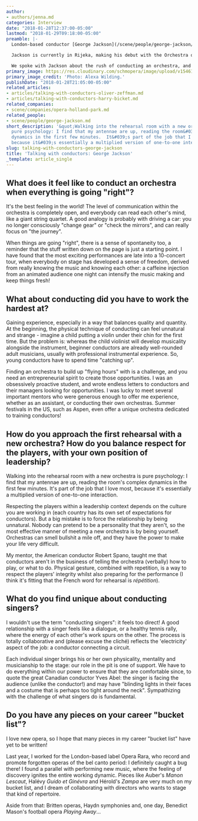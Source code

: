 ```yaml
---
author:
- authors/jenna.md
categories: Interview
date: "2018-01-28T12:37:00-05:00"
lastmod: "2018-01-29T09:18:00-05:00"
preamble: |-
  London-based conductor [George Jackson](/scene/people/george-jackson/) is the winner of the 2012 Jeunesses Musicales Conducting Competition in Bucharest, and the 2015 Aspen Conducting Prize. At major opera houses in New York, Paris, and Vienna, he has assisted under Robert Spano and Yves Abel.

  Jackson is currently in Rijeka, making his debut with the Orchestra of the  Croatian National Theatre. Later this season, he makes his debut with [Opera Holland Park](/scene/companies/opera-holland-park/), conducting a new production of *Così fan tutte*.

  We spoke with Jackson about the rush of conducting an orchestra, and the challenge of building up "flying hours" as a young maestro.
primary_image: https://res.cloudinary.com/schmopera/image/upload/v1546195261/media/2018/12/George-Jackson-pc-Alexa-Wilding.jpg
primary_image_credit: 'Photo: Alexa Wilding.'
publishDate: "2018-01-28T21:05:00-05:00"
related_articles:
- articles/talking-with-conductors-oliver-zeffman.md
- articles/talking-with-conductors-harry-bicket.md
related_companies:
- scene/companies/opera-holland-park.md
related_people:
- scene/people/george-jackson.md
short_description: '&quot;Walking into the rehearsal room with a new orchestra is
  pure psychology: I find that my antennae are up, reading the room&#039;s complex
  dynamics in the first few minutes.  It&#039;s part of the job that I love most,
  because it&#039;s essentially a multiplied version of one-to-one interaction.&quot;'
slug: talking-with-conductors-george-jackson
title: 'Talking with conductors: George Jackson'
_template: article_single
---
```

## What does it feel like to conduct an orchestra when everything is going "right"?

It's the best feeling in the world!  The level of communication within the orchestra is completely open, and everybody can read each other's mind, like a giant string quartet.  A good analogy is probably with driving a car: you no longer consciously "change gear" or "check the mirrors", and can really focus on "the journey".

When things are going "right", there is a sense of spontaneity too, a reminder that the stuff written down on the page is just a starting point.  I have found that the most exciting performances are late into a 10-concert tour, when everybody on stage has developed a sense of freedom, derived from really knowing the music and knowing each other: a caffeine injection from an animated audience one night can intensify the music making and keep things fresh!

## What about conducting did you have to work the hardest at?

Gaining experience, especially in a way that balances quality and quantity.  At the beginning, the physical technique of conducting can feel unnatural and strange - imagine a child putting a violin under their chin for the first time.  But the problem is: whereas the child violinist will develop musicality alongside the instrument, beginner conductors are already well-rounded adult musicians, usually with professional instrumental experience.  So, young conductors have to spend time "catching up".

Finding an orchestra to build up "flying hours" with is a challenge, and you need an entrepreneurial spirit to create those opportunities.  I was an obsessively proactive student, and wrote endless letters to conductors and their managers looking for opportunities.  I was lucky to meet several important mentors who were generous enough to offer me experience, whether as an assistant, or conducting their own orchestras.  Summer festivals in the US, such as Aspen, even offer a unique orchestra dedicated to training conductors!

## How do you approach the first rehearsal with a new orchestra? How do you balance respect for the players, with your own position of leadership?

Walking into the rehearsal room with a new orchestra is pure psychology: I find that my antennae are up, reading the room's complex dynamics in the first few minutes.  It's part of the job that I love most, because it's essentially a multiplied version of one-to-one interaction.

Respecting the players within a leadership context depends on the culture you are working in (each country has its own set of expectations for conductors).  But a big mistake is to force the relationship by being unnatural.  Nobody can pretend to be a personality that they aren't, so the most effective manner of meeting a new orchestra is by being yourself.  Orchestras can smell bullshit a mile off, and they have the power to make your life very difficult.

My mentor, the American conductor Robert Spano, taught me that conductors aren't in the business of telling the orchestra (verbally) how to play, or what to do.  Physical gesture, combined with repetition, is a way to respect the players' integrity whilst also preparing for the performance (I think it's fitting that the French word for rehearsal is *répétition*).

## What do you find unique about conducting singers?

I wouldn't use the term "conducting singers": it feels too direct! A good relationship with a singer feels like a dialogue, or a healthy tennis rally, where the energy of each other's work spurs on the other.  The process is totally collaborative and (please excuse the cliché) reflects the 'electricity' aspect of the job: a conductor connecting a circuit.

Each individual singer brings his or her own physicality, mentality and musicianship to the stage: our role in the pit is one of support.  We have to do everything within our power to ensure that they are comfortable since, to quote the great Canadian conductor Yves Abel: the singer is facing the audience (unlike the conductor!) and may have "blinding lights in their faces and a costume that is perhaps too tight around the neck".  Sympathizing with the challenge of what singers do is fundamental.

## Do you have any pieces on your career "bucket list"?

I love new opera, so I hope that many pieces in my career "bucket list" have yet to be written!

Last year, I worked for the London-based label Opera Rara, who record and promote forgotten operas of the bel canto period: I definitely caught a bug there! I found a parallel with performing new music, where the feeling of discovery ignites the entire working dynamic.  Pieces like Auber's *Manon Lescaut*, Halévy *Guido et Ginévra* and Hérold's *Zampa* are very much on my bucket list, and I dream of collaborating with directors who wants to stage that kind of repertoire.

Aside from that: Britten operas, Haydn symphonies and, one day, Benedict Mason's football opera *Playing Away*…